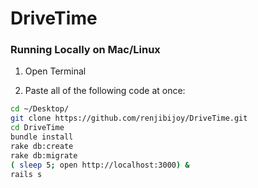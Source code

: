 # DriveTime

### Running Locally on Mac/Linux

1) Open Terminal

2) Paste all of the following code at once:
```sh
cd ~/Desktop/
git clone https://github.com/renjibijoy/DriveTime.git
cd DriveTime
bundle install
rake db:create
rake db:migrate
( sleep 5; open http://localhost:3000) &
rails s
```